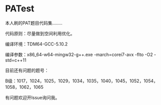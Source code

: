 # PATest
本人刷的PAT题目代码集........

代码原则：尽量做到空间利用优化。

编译环境：TDM64-GCC-5.10.2

编译参数：x86_64-w64-mingw32-g++.exe -march=corei7-avx -flto -O2 -std=c++11

目前还有问题的题号：

B级：1017，1024，1025，1029，1034，1035，1040，1045，1052，1054，1058，1062，1065

有问题欢迎开Issue询问我。

